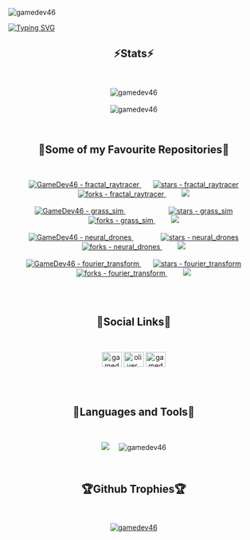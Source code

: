 <p align="left"> <img src="https://komarev.com/ghpvc/?username=gamedev46&label=Profile%20views&color=green&style=for-the-badge&labelColor=1f1f22" alt="gamedev46" /> </p>

<a href="https://git.io/typing-svg"><img src="https://readme-typing-svg.demolab.com?font=Montserrat&size=40&duration=3000&pause=1000&color=31A8FF&center=true&vCenter=true&random=false&width=1000&height=200&lines=Hello+there+%F0%9F%91%8B;Welcome+to+my+profile!" alt="Typing SVG" /></a>

<h2 align="center">⚡Stats⚡</h2>
<br>

<p align="center">
  <img align="center" src="https://github-readme-streak-stats.herokuapp.com/?user=gamedev46&theme=dark" alt="gamedev46" />
  <br>
  <br>
  <img align="center" src="https://github-readme-stats.vercel.app/api?username=gamedev46&show_icons=true&theme=dark&locale=en" alt="gamedev46" />
</p>

<br>

<h2 align="center">🌟Some of my Favourite Repositories🌟</h2>
<br>

<p align="center">
  <!-- Fractal raytracer -->
  <a href="https://github.com/GameDev46/fractal_raytracer">
    <img src="https://img.shields.io/static/v1?label=GameDev46&message=fractal_raytracer&color=orange&logo=github&style=for-the-badge&labelColor=1f1f22" alt="GameDev46 - fractal_raytracer">
  </a>
  &nbsp;
  &nbsp;
  &nbsp;
  <!-- Stars, forks and issues -->
  <a href="https://github.com/GameDev46/fractal_raytracer/stargazers">
    <img src="https://img.shields.io/github/stars/GameDev46/fractal_raytracer?style=for-the-badge&labelColor=1f1f22" alt="stars - fractal_raytracer">
  </a>
  <a href="https://github.com/GameDev46/fractal_raytracer/forks">
      <img src="https://img.shields.io/github/forks/GameDev46/fractal_raytracer?style=for-the-badge&labelColor=1f1f22" alt="forks - fractal_raytracer">
  </a>
  &nbsp;
  &nbsp;
  &nbsp;
  &nbsp;
  <a href="https://github.com/GameDev46/fractal_raytracer/issues">
      <img src="https://img.shields.io/github/issues/GameDev46/fractal_raytracer?style=for-the-badge&labelColor=1f1f22&color=red"/>
  </a>
  <br>
  <br>

   <!-- Grass sim -->
  <a href="https://github.com/GameDev46/grass_sim">
    <img src="https://img.shields.io/static/v1?label=GameDev46&message=grass_sim&color=orange&logo=github&style=for-the-badge&labelColor=1f1f22" alt="GameDev46 - grass_sim">
  </a>
  <!-- Stars, forks and issues -->
  &nbsp;
  &nbsp;
  &nbsp;
  &nbsp;
  &nbsp;
  &nbsp;
  &nbsp;
  &nbsp;
  &nbsp;
  &nbsp;
  &nbsp;
  <a href="https://github.com/GameDev46/grass_sim/stargazers">
    <img src="https://img.shields.io/github/stars/GameDev46/grass_sim?style=for-the-badge&labelColor=1f1f22" alt="stars - grass_sim">
  </a>
  <a href="https://github.com/GameDev46/grass_sim/forks">
      <img src="https://img.shields.io/github/forks/GameDev46/grass_sim?style=for-the-badge&labelColor=1f1f22" alt="forks - grass_sim">
  </a>
  &nbsp;
  &nbsp;
  &nbsp;
  &nbsp;
  <a href="https://github.com/GameDev46/grass_sim/issues">
      <img src="https://img.shields.io/github/issues/GameDev46/grass_sim?style=for-the-badge&labelColor=1f1f22&color=red"/>
  </a>
  <br>
  <br>

  <!-- Neural Drones -->
  <a href="https://github.com/GameDev46/neural_drones">
    <img src="https://img.shields.io/static/v1?label=GameDev46&message=neural_drones&color=orange&logo=github&style=for-the-badge&labelColor=1f1f22" alt="GameDev46 - neural_drones">
  </a>
  <!-- Stars, forks and issues -->
  &nbsp;
  &nbsp;
  &nbsp;
  &nbsp;
  &nbsp;
  &nbsp;
  &nbsp;
  <a href="https://github.com/GameDev46/neural_drones/stargazers">
    <img src="https://img.shields.io/github/stars/GameDev46/neural_drones?style=for-the-badge&labelColor=1f1f22" alt="stars - neural_drones">
  </a>
  <a href="https://github.com/GameDev46/neural_drones/forks">
      <img src="https://img.shields.io/github/forks/GameDev46/neural_drones?style=for-the-badge&labelColor=1f1f22" alt="forks - neural_drones">
  </a>
  &nbsp;
  &nbsp;
  &nbsp;
  &nbsp;
  <a href="https://github.com/GameDev46/neural_drones/issues">
      <img src="https://img.shields.io/github/issues/GameDev46/neural_drones?style=for-the-badge&labelColor=1f1f22&color=red"/>
  </a>
  <br>
  <br>

  <!-- Fourier Transform -->
  <a href="https://github.com/GameDev46/fourier_transform">
    <img src="https://img.shields.io/static/v1?label=GameDev46&message=fourier_transform&color=orange&logo=github&style=for-the-badge&labelColor=1f1f22" alt="GameDev46 - fourier_transform">
  </a>
  <!-- Stars, forks and issues -->
  &nbsp;
  &nbsp;
  &nbsp;
  <a href="https://github.com/GameDev46/fourier_transform/stargazers">
    <img src="https://img.shields.io/github/stars/GameDev46/fourier_transform?style=for-the-badge&labelColor=1f1f22" alt="stars - fourier_transform">
  </a>
  <a href="https://github.com/GameDev46/fourier_transform/forks">
      <img src="https://img.shields.io/github/forks/GameDev46/fourier_transform?style=for-the-badge&labelColor=1f1f22" alt="forks - fourier_transform">
  </a>
  &nbsp;
  &nbsp;
  &nbsp;
  &nbsp;
  <a href="https://github.com/GameDev46/fourier_transform/issues">
      <img src="https://img.shields.io/github/issues/GameDev46/fourier_transform?style=for-the-badge&labelColor=1f1f22&color=red"/>
  </a>
  <br>
  <br>
</p>

<br>

<h2 align="center">📱Social Links📱</h2>
<br>

<p align="center">
<a href="https://twitter.com/gamedev46" target="blank"><img align="center" src="https://raw.githubusercontent.com/rahuldkjain/github-profile-readme-generator/master/src/images/icons/Social/twitter.svg" alt="gamedev46" height="30" width="40" /></a>
<a href="https://instagram.com/oliver_pearce47" target="blank"><img align="center" src="https://raw.githubusercontent.com/rahuldkjain/github-profile-readme-generator/master/src/images/icons/Social/instagram.svg" alt="oliver_pearce47" height="30" width="40" /></a>
<a href="https://youtube.com/@gamedev46" target="blank"><img align="center" src="https://raw.githubusercontent.com/rahuldkjain/github-profile-readme-generator/master/src/images/icons/Social/youtube.svg" alt="gamedev46" height="30" width="40" /></a>
</p>

<br>
<br>

<h2 align="center">🔨Languages and Tools🔨</h2>
<br>

<p align="center">
  <img src="https://skillicons.dev/icons?i=html,css,js,nodejs,py,cs,github,blender,replit,unity,visualstudio,vscode,threejs&perline=5">
  &nbsp;
  &nbsp;
  <img src="https://github-readme-stats.vercel.app/api/top-langs?username=gamedev46&show_icons=true&theme=dark&locale=en&layout=compact" alt="gamedev46" />
</p>

<br>

<h2 align="center">🏆Github Trophies🏆</h2>
<br>

<p align="center">
  <a href="https://github.com/ryo-ma/github-profile-trophy">
    <img src="https://github-profile-trophy.vercel.app/?username=gamedev46&theme=nord&column=4&margin-w=5&margin-h=5" alt="gamedev46" />
  </a>
</p>


